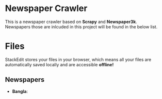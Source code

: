 # Newspaper Crawler
This is a newspaper crawler based on **Scrapy** and **Newspaper3k**. Newspapers those are inlcuded in this project will be found in the below list.


# Files

StackEdit stores your files in your browser, which means all your files are automatically saved locally and are accessible **offline!**

## Newspapers

- **Bangla**: 

